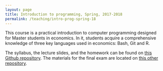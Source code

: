 ```yaml
---
layout: page
title: Introduction to programming, Spring, 2017-2018
permalink: /teaching/intro-prog-spring-18
---
```


This course is a practical introduction to computer programming designed for Master students in economics. In it, students acquire a comprehensive knowledge of three key languages used in economics: Bash, Git and R.

The syllabus, the lecture slides, and the homework can be found on <a href="https://github.com/HugoLhuillier/IntroProg2018" target="blank">this Github repository</a>. The materials for the final exam are located on <a href="https://github.com/HugoLhuillier/Hackathon18" target="blank">this other repository</a>.
